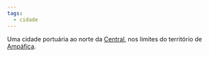 ```yaml
---
tags:
  - cidade
---
```

Uma cidade portuária ao norte da [Central](./Central/index.md), nos limites do território de [Ampáfica](./index.md).
